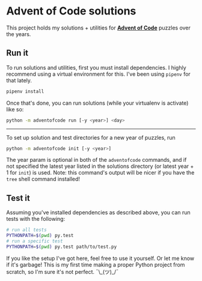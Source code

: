 # Advent of Code solutions

This project holds my solutions + utilities for **[Advent of Code](https://adventofcode.com/)** puzzles over the years.

## Run it

To run solutions and utilities, first you must install dependencies. I highly recommend using a virtual environment for this. I've been using `pipenv` for that lately.
```sh
pipenv install
```
Once that's done, you can run solutions (while your virtualenv is activate) like so:
```sh
python -m adventofcode run [-y <year>] <day>
```

---

To set up solution and test directories for a new year of puzzles, run
```sh
python -m adventofcode init [-y <year>]
```
The year param is optional in both of the `adventofcode` commands, and if not specified the latest year listed in the solutions directory (or latest year + 1 for `init`) is used.
Note: this command's output will be nicer if you have the `tree` shell command installed!

## Test it

Assuming you've installed dependencies as described above, you can run tests with the following:
```sh
# run all tests
PYTHONPATH=$(pwd) py.test
# run a specific test
PYTHONPATH=$(pwd) py.test path/to/test.py
```

If you like the setup I've got here, feel free to use it yourself. Or let me know if it's garbage! This is my first time making a proper Python project from scratch, so I'm sure it's not perfect. ¯\\\_(ツ)\_/¯

